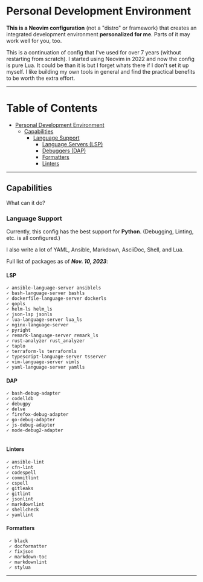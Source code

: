 # Personal Development Environment

__This is a Neovim configuration__ (not a "distro" or framework) that 
creates an integrated development environment __personalized for me__. 
Parts of  it may work well for you, too.

This is a continuation of config that I've used for over 7 years (without restarting from scratch).
I started using Neovim in 2022 and now the config is pure Lua.
It could be than it is but I forget whats there if I don't set it up myself. I like building 
my own tools in general and find the practical benefits to be worth the extra effort.

---

Table of Contents
=================

* [Personal Development Environment](#personal-development-environment)
   * [Capabilities](#Capabilities)
        * [Language Support](#language-support)
            * [Language Servers (LSP)](#lsp)
            * [Debuggers (DAP)](#dap)
            * [Formatters](#formatters)
            * [Linters](#linters)

---

## Capabilities

What can it do?


### Language Support

Currently, this config has the best support for __Python__. (Debugging, Linting, etc. is all configured.)

I also write a lot of YAML, Ansible, Markdown, AsciiDoc, Shell, and Lua.

Full list of packages as of *__Nov. 10, 2023__*:

#### LSP
````
✓ ansible-language-server ansiblels
✓ bash-language-server bashls
✓ dockerfile-language-server dockerls
✓ gopls
✓ helm-ls helm_ls
✓ json-lsp jsonls
✓ lua-language-server lua_ls
✓ nginx-language-server
✓ pyright
✓ remark-language-server remark_ls
✓ rust-analyzer rust_analyzer
✓ taplo
✓ terraform-ls terraformls
✓ typescript-language-server tsserver
✓ vim-language-server vimls
✓ yaml-language-server yamlls
````

#### DAP
````
✓ bash-debug-adapter
✓ codelldb
✓ debugpy
✓ delve
✓ firefox-debug-adapter
✓ go-debug-adapter
✓ js-debug-adapter
✓ node-debug2-adapter
  
````
#### Linters
````
✓ ansible-lint
✓ cfn-lint
✓ codespell
✓ commitlint
✓ cspell
✓ gitleaks
✓ gitlint
✓ jsonlint
✓ markdownlint
✓ shellcheck
✓ yamllint
````
#### Formatters
````
 ✓ black
 ✓ docformatter
 ✓ fixjson
 ✓ markdown-toc
 ✓ markdownlint
 ✓ stylua
 ````

 ---





